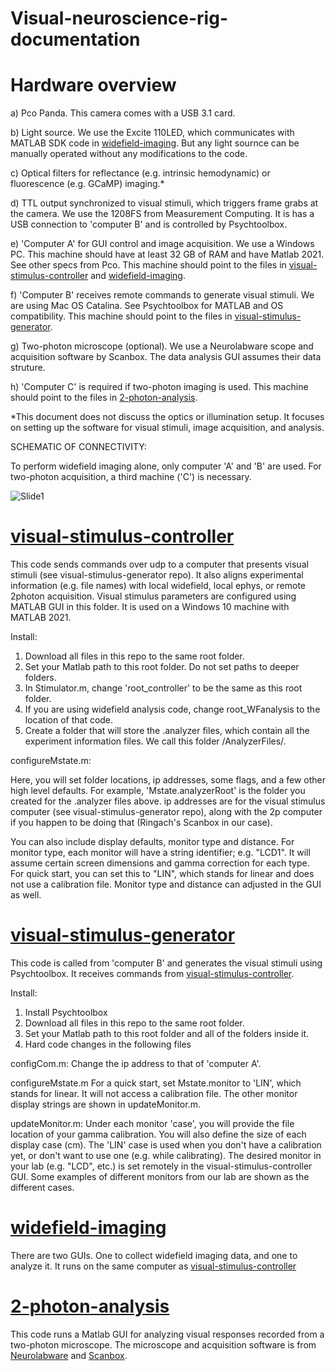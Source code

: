# Visual-neuroscience-rig-documentation


# Hardware overview
a)	Pco Panda.  This camera comes with a USB 3.1 card.

b)	Light source. We use the Excite 110LED, which communicates with MATLAB SDK code in [widefield-imaging](https://github.com/inauhaus/widefield-imaging). But any light sournce can be manually operated without any modifications to the code.  

c)	Optical filters for reflectance (e.g. intrinsic hemodynamic) or fluorescence (e.g. GCaMP) imaging.*

d)	TTL output synchronized to visual stimuli, which triggers frame grabs at the camera. We use the 1208FS from Measurement Computing.  It is has a USB connection to 'computer B' and is controlled by Psychtoolbox.

e)	'Computer A' for GUI control and image acquisition.  We use a Windows PC.  This machine should have at least 32 GB of RAM and have Matlab 2021.  See other specs from Pco. This machine should point to the files in [visual-stimulus-controller](https://github.com/inauhaus/visual-stimulus-controller) and [widefield-imaging](https://github.com/inauhaus/widefield-imaging). 

f)  'Computer B' receives remote commands to generate visual stimuli. We are using Mac OS Catalina.  See Psychtoolbox for MATLAB and OS compatibility. This machine should point to the files in [visual-stimulus-generator](https://github.com/inauhaus/visual-stimulus-generator).  

g)  Two-photon microscope (optional).  We use a Neurolabware scope and acquisition software by Scanbox.  The data analysis GUI assumes their data struture.

h)  'Computer C' is required if two-photon imaging is used. This machine should point to the files in [2-photon-analysis](https://github.com/inauhaus/2-photon-analysis). 

*This document does not discuss the optics or illumination setup. It focuses on setting up the software for visual stimuli, image acquisition, and analysis.



SCHEMATIC OF CONNECTIVITY:

To perform widefield imaging alone, only computer 'A' and 'B' are used.  For two-photon acquisition, a third machine ('C') is necessary.

![Slide1](https://user-images.githubusercontent.com/13107530/145627782-aee2ca0b-4889-453e-992b-73eba64d8565.jpeg)

# [visual-stimulus-controller](https://github.com/inauhaus/visual-stimulus-controller)
This code sends commands over udp to a computer that presents visual stimuli (see visual-stimulus-generator repo). It also aligns experimental information (e.g. file names) with local widefield, local ephys, or remote 2photon acquisition. Visual stimulus parameters are configured using MATLAB GUI in this folder.  It is used on a Windows 10 machine with MATLAB 2021.

Install:

1) Download all files in this repo to the same root folder.
2) Set your Matlab path to this root folder. Do not set paths to deeper folders.
3) In Stimulator.m, change 'root_controller' to be the same as this root folder.
4) If you are using widefield analysis code, change root_WFanalysis to the location of that code. 
5) Create a folder that will store the .analyzer files, which contain all the experiment information files.  We call this folder /AnalyzerFiles/.  

configureMstate.m: 

Here, you will set folder locations, ip addresses, some flags, and a few other high level defaults. For example, 'Mstate.analyzerRoot' is the folder you created for the .analyzer files above.  ip addresses are for the visual stimulus computer (see visual-stimulus-generator repo), along with the 2p computer if you happen to be doing that (Ringach's Scanbox in our case).

You can also include display defaults, monitor type and distance. For monitor type, each monitor will have a string identifier; e.g. "LCD1". It will assume certain screen dimensions and gamma correction for each type.  For quick start, you can set this to "LIN", which stands for linear and does not use a calibration file. Monitor type and distance can adjusted in the GUI as well.


# [visual-stimulus-generator](https://github.com/inauhaus/visual-stimulus-generator)

This code is called from 'computer B' and generates the visual stimuli using Psychtoolbox. It receives commands from [visual-stimulus-controller](https://github.com/inauhaus/visual-stimulus-controller).

Install:
1) Install Psychtoolbox
2) Download all files in this repo to the same root folder.
3) Set your Matlab path to this root folder and all of the folders inside it.
4) Hard code changes in the following files

  configCom.m:
Change the ip address to that of 'computer A'.

  configureMstate.m
For a quick start, set Mstate.monitor to 'LIN', which stands for linear. It will not access a calibration file.  The other monitor display strings are shown in updateMonitor.m.

  updateMonitor.m:
Under each monitor 'case', you will provide the file location of your gamma calibration.  You will also define the size of each     display case (cm).  The 'LIN' case is used when you don't have a calibration yet, or don't want to use one (e.g. while calibrating). The desired monitor in your lab (e.g. "LCD", etc.) is set remotely in the visual-stimulus-controller GUI. Some examples of different monitors from our lab are shown as the different cases.

# [widefield-imaging](https://github.com/inauhaus/widefield-imaging)

There are two GUIs. One to collect widefield imaging data, and one to analyze it. It runs on the same computer as [visual-stimulus-controller](https://github.com/inauhaus/visual-stimulus-controller)

# [2-photon-analysis](https://github.com/inauhaus/2-photon-analysis)
This code runs a Matlab GUI for analyzing visual responses recorded from a two-photon microscope. The microscope and acquisition software is from [Neurolabware](http://neurolabware.com/) and [Scanbox](https://scanbox.org/tag/ringach/). 


